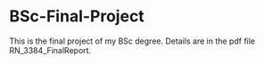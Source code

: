 # BSc-Final-Project
This is the final project of my BSc degree.
Details are in the pdf file RN_3384_FinalReport.
